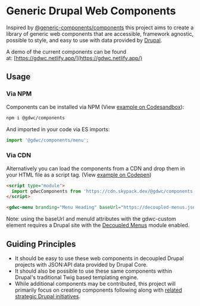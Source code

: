 # Generic Drupal Web Components

Inspired by [@generic-components/components](https://www.npmjs.com/package/@generic-components/components) this project aims to create a library of generic web components that are accessible, framework agnostic, possible to style, and easy to use with data provided by [Drupal](https://www.drupal.org).

A demo of the current components can be found at: [https://gdwc.netlify.app/](https://gdwc.netlify.app/)

## Usage

### Via NPM
Components can be installed via NPM (View [example on Codesandbox](https://codesandbox.io/s/gdwc-import-joowy)):

```bash
npm i @gdwc/components
```

And imported in your code via ES imports:

```js
import '@gdwc/components/menu';
```

### Via CDN
Alternatively you can load the components from a CDN and drop them in your HTML file as a script tag. (View [example on Codepen](https://codepen.io/brianperry/pen/QWdyONQ))

```html
<script type="module">
  import gdwcComponents from 'https://cdn.skypack.dev/@gdwc/components';
</script>
```

```html
<gdwc-menu branding="Menu Heading" baseUrl="https://decoupled-menus.jsonapi.dev" menuId="main"></gdwc-menu>
```

Note: using the baseUrl and menuId attributes with the gdwc-custom element requires a Drupal site with the [Decoupled Menus](https://www.drupal.org/project/decoupled_menus) module enabled.

## Guiding Principles
* It should be easy to use these web components in decoupled Drupal projects with JSON:API data provided by Drupal Core.
* It should also be possible to use these same components within Drupal's traditional Twig based templating engine.
* While additional components may be contributed, this project will primarily focus on creating components following along with [related strategic Drupal initiatives](https://www.drupal.org/project/decoupled_menus_initiative).
